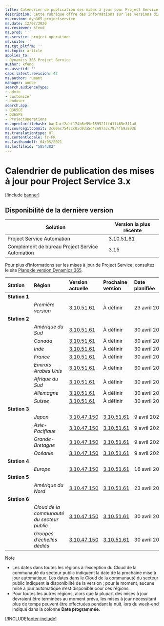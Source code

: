 ```yaml
---
title: Calendrier de publication des mises à jour pour Project Service 3.x
description: Cette rubrique offre des informations sur les versions disponibles et à venir de Dynamics 365 Project Service Automation.
ms.custom: dyn365-projectservice
ms.date: 12/07/2020
ms.reviewer: kfend
ms.prod: ''
ms.service: project-operations
ms.suite: ''
ms.tgt_pltfrm: ''
ms.topic: article
applies_to:
- Dynamics 365 Project Service
author: kfend
ms.assetid: ''
caps.latest.revision: 42
ms.author: rumant
manager: annbe
search.audienceType:
- admin
- customizer
- enduser
search.app:
- D365CE
- D365PS
- ProjectOperations
ms.openlocfilehash: bae7acf2abf174b6e59d159521ffd1f465e311a0
ms.sourcegitcommit: 3c60ac7543cc05d93a5d4ce87a3c7854fb9a203b
ms.translationtype: HT
ms.contentlocale: fr-FR
ms.lasthandoff: 04/05/2021
ms.locfileid: "5854382"
---
```

# <a name="update-release-schedule-for-project-service-3x"></a>Calendrier de publication des mises à jour pour Project Service 3.x

[!include [banner](../includes/psa-now-project-operations.md)]

## <a name="latest-version-availability"></a>Disponibilité de la dernière version

| Solution  | Version la plus récente |
|-------|----|
| Project Service Automation    | 3.10.51.61 |
| Complément de bureau Project Service Automation                | 3.15          |

Pour plus d’informations sur les mises à jour de Project Service, consultez le site [Plans de version Dynamics 365](https://docs.microsoft.com/dynamics365/release-plans/). 

| Station  | Région | Version actuelle | Prochaine version |  Date planifiée
| :---   | :---   | :---   | :---   |:---   |         
|<strong>Station 1</strong> | |  |  | |
| | <i>Première version</i> | [3.10.51.61](whats-new-ur-30.md) | À définir | 23 avril 2021
|<strong>Station 2</strong> | |  |  | |
| | <i>Amérique du Sud</i> | [3.10.51.61](whats-new-ur-30.md) | À définir | 30 avril 2021
| | <i>Canada</i> | [3.10.51.61](whats-new-ur-30.md) | À définir | 30 avril 2021
| | <i>Inde</i> | [3.10.51.61](whats-new-ur-30.md) | À définir | 30 avril 2021
| | <i>France</i> | [3.10.51.61](whats-new-ur-30.md) | À définir | 30 avril 2021
| | <i>Émirats Arabes Unis</i> | [3.10.51.61](whats-new-ur-30.md) | À définir | 30 avril 2021
| | <i>Afrique du Sud</i> | [3.10.51.61](whats-new-ur-30.md) | À définir | 30 avril 2021
| | <i>Allemagne</i> | [3.10.51.61](whats-new-ur-30.md) | À définir | 30 avril 2021
| | <i>Suisse</i> | [3.10.51.61](whats-new-ur-30.md) | À définir | 30 avril 2021
|<strong>Station 3</strong> | |  |  | |
| | <i>Japon</i> | [3.10.47.150](whats-new-ur-29-5.md) | [3.10.51.61](whats-new-ur-30.md) | 9 avril 2021
| | <i>Asie-Pacifique</i> | [3.10.47.150](whats-new-ur-29-5.md) | [3.10.51.61](whats-new-ur-30.md) | 9 avril 2021
| | <i>Grande-Bretagne</i> | [3.10.47.150](whats-new-ur-29-5.md) | [3.10.51.61](whats-new-ur-30.md) | 9 avril 2021
| | <i>Océanie</i> | [3.10.47.150](whats-new-ur-29-5.md) | [3.10.51.61](whats-new-ur-30.md) | 9 avril 2021
|<strong>Station 4</strong> | |  |  | |
| | <i>Europe</i> | [3.10.47.150](whats-new-ur-29-5.md) | [3.10.51.61](whats-new-ur-30.md) | 16 avril 2021
|<strong>Station 5</strong> | |  |  | |
| | <i>Amérique du Nord</i> | [3.10.47.150](whats-new-ur-29-5.md) | [3.10.51.61](whats-new-ur-30.md) | 23 avril 2021
|<strong>Station 6</strong> | |  |  | |
| | <i>Cloud de la communauté du secteur public</i> | [3.10.47.150](whats-new-ur-29-5.md) | [3.10.51.61](whats-new-ur-30.md) | 30 avril 2021
| | <i>Groupes d’échelles dédiés</i> | [3.10.47.150](whats-new-ur-29-5.md) | [3.10.51.61](whats-new-ur-30.md) | 30 avril 2021

>[!Note]
> - Les dates dans toutes les régions à l’exception du Cloud de la communauté du secteur public indiquent la date de la prochaine mise à jour automatique. Les dates dans le Cloud de la communauté du secteur public indiquent la disponibilité de la version ; pour le moment, aucune mise à jour automatique n’est disponible pour ces régions.
> - Pour toutes les autres régions, alors que la plupart des mises à jour devraient être terminées au moment prévu, les mises à jour nécessitant plus de temps peuvent être effectuées pendant la nuit, lors du week-end indiqué dans la colonne **Date programmée**.


[!INCLUDE[footer-include](../includes/footer-banner.md)]
